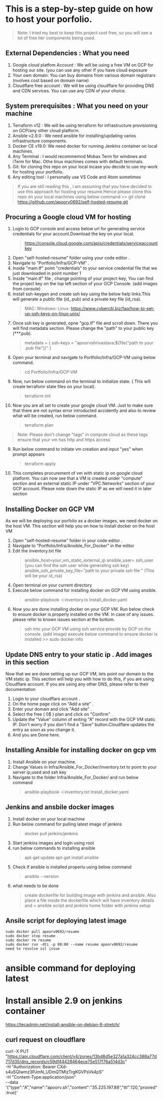 # This is a step-by-step guide on how to host your porfolio.

> Note: I tried my best to keep this project cost free, so you will see a lot of free tier components being used.

## External Dependencies :  What you need
1. Google cloud platfom Account : We will be using a free VM on GCP for hosting  our site. (you can use any other If you have cloud exposure
2. Your own domain: You can buy domains from various domain registrars (nvolves cost based on domain name)
3. Cloudflare free account :  We will be using cloudflare for providing DNS and CDN services. You can use any CDN of your choice.

## System prerequisites : What you need on your machine

1. Terraform v12 : We will be using terraform for infrastructure provisioning on GCP/any other cloud platform.
2. Ansible v2.9.0 :  We need ansible for installing/updating varios infrastructure components.
3. Docker CE v19.0:  We need docker for running Jenkins container on local machines.
4. Any Terminal : I would recommemnd Mobax Term for windows and iTerm for Mac. Othe linux machines comes with default terminals.
5. Git: for cloning this repo on your local incase you decide to use my-work for hosting your portfolio.
6. Any editing tool : I personally use VS Code and Atom sometimes


 >If you are still reading this , i am assuming that you have decided to use this approach for hosting your resume.Hence please clone this repo  on  your local machines using below command
    >> git clone https://github.com/apoorv0692/self-hosted-resume.git

## Procuring a Google cloud VM for hosting
1. Login to GCP console and access below url for generating service credentials for your account.Download the key on your local.
    > https://console.cloud.google.com/apis/credentials/serviceaccountkey
2. Open "self-hosted-resume" folder using your code editor .
3. Navigate to "Portfolio/Infra/GCP-VM" .
3. Inside "main.tf" point "credentials" to your service credential file that we just downloaded in point number 1 
4. Inside "main.tf" file , change pointing of your project-key, You can find the project key on the top left section of your GCP Console. (add images from console)
5. Install ssh-keygen and create ssh key using the below help links.This will generate a public file (id_.pub) and a private key file (id_rsa).
    > MAC: 
    > Windows:
    > Linux: https://www.cyberciti.biz/faq/how-to-set-up-ssh-keys-on-linux-unix/
6. Once ssh key is generated, opne "gcp.tf" file and scroll down. There you will find metadata section. Please change the "path" to your public key (***.pub).
    > metadata = {
    > ssh-keys = "apoorvshrivastava:${file("path to your .pub file")}"
    > } 
7. Open your terminal and navigate to Portfolio/Infra/GCP-VM using below command.
    > cd Portfolio/Infra/GCP-VM
8. Now, run below command on the terminal to initialize state. ( This will create terrafomr state files on your local).
    > terraform init
9. Now you are all set to create your google cloud VM. Just to make sure that there are not syntax error introducted accidently and also to review what will  be created, run  below command.
    > terraform plan
> Note: Please don't change "tags" in compute cloud as these tags ensure  that your vm has http and https access

9. Run  below command to initiate vm creation and input "yes" when prompt appears
    > terraform apply
10. This completes procurement of vm with static ip on google cloud platform. You can now see that a VM is created under "compute" section and an external static IP under "VPC Networks" section of your GCP account. Please note down the static IP as we will need it in later section

## Installing Docker on GCP VM
As we will be deploying our porfolio as a docker images, we need docker on the host VM. This section will help you on how to install docker on the host VM
1. Open "self-hosted-resume" folder in your code editor .
2. Navigate to "Portfolio/Infra/Ansible_For_Docker" in the editor
3. Edit the inventory.txt file 
    > ansible_host=your_vm_static_external_ip
    > ansible_user= ssh_user (you can find the ssh user while generating ssh key)
    > ansible_ssh_private_key_file="path to your private ssh file " (This will be your id_rsa)
4. Open terminal on your current directory
5. Execute below command for installing docker on GCP VM using ansible.
    > ansible-playbook -i inventory.tx Install_docker.yaml
6. Now you are done installing docker on your GCP VM. Run below check to ensure docker is properly installed on the VM. In case of any issues. please refer to known issues section at the bottom.
    > ssh into your GCP VM using ssh service provide by GCP on the console. (add image)
    > execute below command to ensure docker is installed
        >> sudo docker info    


## Update DNS entry to your static ip . Add images in this section
Now that we are done setting up our GCP VM, lets point our domain to the VM static ip. This section will help you with how to do this, if you are using Cloudflare account. If you are using any other DNS, please refer to their documentation
1. Login to your cloudflare account .
2. On the home page click on "Add a site" .
3. Enter your domain and click "Add site" .
4. Select the free ( 0$ ) plan and click on "Confirm" .
5. Update the "Value" column of exiting "A" record with the GCP VM static IP. Don't worry if you don't find a "Save" button.Cloudflare updates the entry as soon as you change it.
6. And you are Done here.




## Installing Ansible for installing docker on gcp vm
1. Install Ansible on your machine.
2. Change Values in Infra/Ansible_For_Docker/inventory.txt to point to your server ip,used and ssh key
3. Navigate to the folder Infra/Ansible_For_Docker/  and run  below command
   > ansible-playbook -i inventory.txt Install_docker.yaml


## Jenkins and ansbile docker images
1. Install docker on your local machine
2. Run below command for pulling latest image of jenkins
    > docker pull jenkins/jenkins
3. Start jenkins images and login using root
4. run below commands to installing ansible
    > apt-get update
    > apt-get install ansible
5. Check if ansible is installed properlu using  below command
   > ansible --version
6. what needs to be done
    > create dockerfile for building image with jenkins and ansible. Also place a file inside the dockerfile which will have inventory details and >  ansible script and jenkins home folder with jenkins setup    


## Ansile script for deploying latest image
    sudo docker pull apoorv0692/resume
    sudo docker stop resume
    sudo docker rm resume
    sudo docker run -dti -p 80:80 --name resume apoorv0692/resume
    need to resolve ssl issue    

# ansible command for deploying latest     


# Install ansible 2.9 on jenkins container
https://tecadmin.net/install-ansible-on-debian-9-stretch/


## curl request on cloudflare
curl -X PUT "https://api.cloudflare.com/client/v4/zones/13bd8d5e327a1a324cc388a77d717d35/dns_records/c59df44428464ece75e517f76a514d3c" \
     -H "Authorization: Bearer CXd-s4uSQIwmz3PJmN_UDmQTMIzTrgKGVPsVk4pS" \
     -H "Content-Type:application/json" \
     --data '{"type":"A","name":"apoorv.sh","content":"35.225.197.88","ttl":120,"proxied":true}'